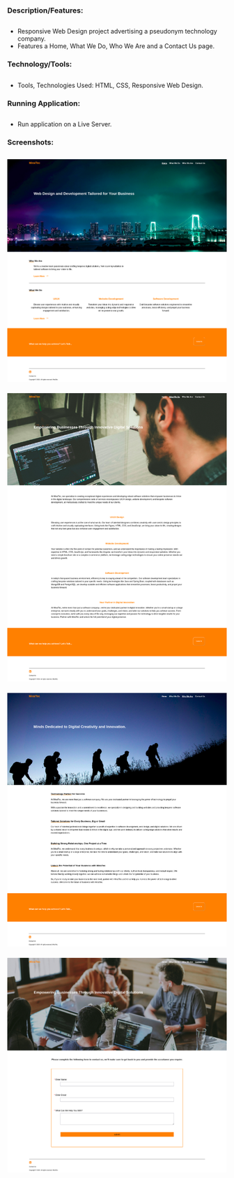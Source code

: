 ### Description/Features:
##
* Responsive Web Design project advertising a pseudonym technology company.
* Features a Home, What We Do, Who We Are and a Contact Us page.
###
### Technology/Tools:
##
* Tools, Technologies Used: HTML, CSS, Responsive Web Design.
###
### Running Application:
##
* Run application on a Live Server.
###
### Screenshots:
##
![home](readme_pictures/home.png)
###
![what_we_do](readme_pictures/what_we_do.png)
###
![who_we_are](readme_pictures/who_we_are.png)
###
![contact_us](readme_pictures/contact_us.png)
